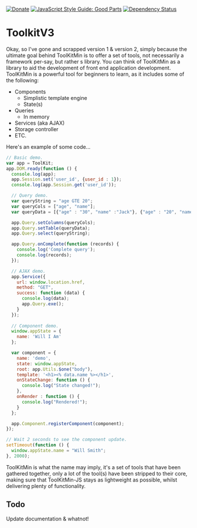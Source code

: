 [![Donate](https://img.shields.io/badge/Donate-PayPal-green.svg)](https://www.paypal.me/JO3W3BD3V)
 [![JavaScript Style Guide: Good Parts](https://img.shields.io/badge/code%20style-goodparts-brightgreen.svg?style=flat)](https://github.com/dwyl/goodparts "JavaScript The Good Parts")
 [![Dependency Status](https://david-dm.org/dwyl/esta.svg)](https://david-dm.org/dwyl/esta)

# ToolkitV3
Okay, so I've gone and scrapped version 1 & version 2, simply because the ultimate goal behind 
ToolKitMin is to offer a set of tools, not necessarily a framework per-say, but rather s library. 
You can think of ToolKitMin as a library to aid the development of front end application 
development. ToolKitMin is a powerful tool for beginners to learn, as it includes some of the 
following: 

- Components
  - Simplistic template engine
  - State(s)
- Queries 
  - In memory 
- Services (aka AJAX)
- Storage controller
- ETC.

Here's an example of some code... 

```javascript
// Basic demo.
var app = ToolKit;
app.DOM.ready(function () {
  console.log(app);
  app.Session.set('user_id', {user_id : 1});
  console.log(app.Session.get('user_id'));

  // Query demo.
  var queryString = "age GTE 20";
  var queryCols = ["age", "name"];
  var queryData = [{"age" : "30", "name" :"Jack"}, {"age" : "20", "name" :"Jay"}, {"age" : "12", "name" :"Stacy"}];

  app.Query.setColumns(queryCols);
  app.Query.setTable(queryData);
  app.Query.select(queryString);

  app.Query.onComplete(function (records) {
    console.log('Complete query');
    console.log(records);
  });

  // AJAX demo.
  app.Service({
    url: window.location.href,
    method: "GET",
    success: function (data) {
      console.log(data);
      app.Query.exe();
    }
  });
  
  // Component demo.
  window.appState = {
    name: 'Will I Am'
  };

  var component = {
    name: 'demo',
    state: window.appState,
    root: app.Utils.$one("body"),
    template: '<h1><% data.name %></h1>',
    onStateChange: function () {
      console.log("State changed!");
    },
    onRender : function () {
      console.log("Rendered!");
    }
  };

  app.Component.registerComponent(component);
});

// Wait 2 seconds to see the component update.
setTimeout(function () {
  window.appState.name = "Will Smith";
}, 2000);
```

ToolKitMin is what the name may imply, it's a set of tools that have been gathered together, only a 
lot of the tool(s) have been stripped to their core, making sure that ToolKitMin-JS stays as 
lightweight as possible, whilst delivering plenty of functionality. 

## Todo 
Update documentation & whatnot! 
